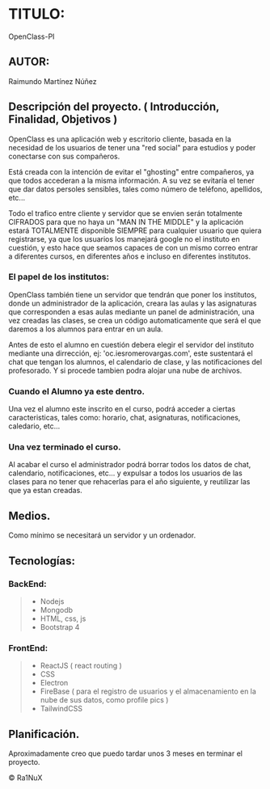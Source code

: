 # TITULO:
  OpenClass-PI
## AUTOR: 
  Raimundo Martínez Núñez
  
## Descripción del proyecto. ( Introducción, Finalidad, Objetivos ) 

   OpenClass es una aplicación web y escritorio cliente, basada en la necesidad de los usuarios de tener una "red social" para estudios y poder conectarse con sus compañeros. 
   
   Está creada con la intención de evitar el "ghosting" entre compañeros, ya que todos accederan a la misma información. A su vez se evitaría el tener que dar datos persoles sensibles, tales como número de teléfono, apellidos, etc... 
  
  Todo el trafico entre cliente y servidor que se envien serán totalmente CIFRADOS para que no haya un "MAN IN THE MIDDLE" y la aplicación estará TOTALMENTE disponible SIEMPRE para cualquier usuario que quiera registrarse, ya que los usuarios los manejará google no el instituto en cuestión, y esto hace que seamos capaces de con un mismo correo entrar a diferentes cursos, en diferentes años e incluso en diferentes institutos.
  
### El papel de los institutos: 
  OpenClass también tiene un servidor que tendrán que poner los institutos, donde un administrador de la aplicación, creara las aulas y las asignaturas que corresponden a esas aulas mediante un panel de administración, una vez creadas las clases, se crea un código automaticamente que será el que daremos a los alumnos para entrar en un aula. 
 
  Antes de esto el alumno en cuestión debera elegir el servidor del instituto mediante una dirrección, ej: 'oc.iesromerovargas.com', 
  este sustentará el chat que tengan los alumnos, el calendario de clase, y las notificaciones del profesorado. Y si procede tambien podra alojar una nube de archivos. 
  
### Cuando el Alumno ya este dentro.
  Una vez el alumno este inscrito en el curso, podrá acceder a ciertas caracteristicas, tales como: horario, chat, asignaturas, notificaciones, caledario, etc...
  
### Una vez terminado el curso.
  Al acabar el curso el administrador podrá borrar todos los datos de chat, calendario, notificaciones, etc... y expulsar a todos los usuarios de las clases para no tener que rehacerlas para el año siguiente, y reutilizar las que ya estan creadas. 
  
  
## Medios.

Como mínimo se necesitará un servidor y un ordenador. 

## Tecnologías: 
  ### BackEnd: 
  >- Nodejs
  >- Mongodb
  >- HTML, css, js
  >- Bootstrap 4
  
  ### FrontEnd: 
  >- ReactJS ( react routing )
  >- CSS
  >- Electron
  >- FireBase ( para el registro de usuarios y el almacenamiento en la nube de sus datos, como profile pics ) 
  >- TailwindCSS
    
## Planificación.
  Aproximadamente creo que puedo tardar unos 3 meses en terminar el proyecto. 
    
  © Ra1NuX

